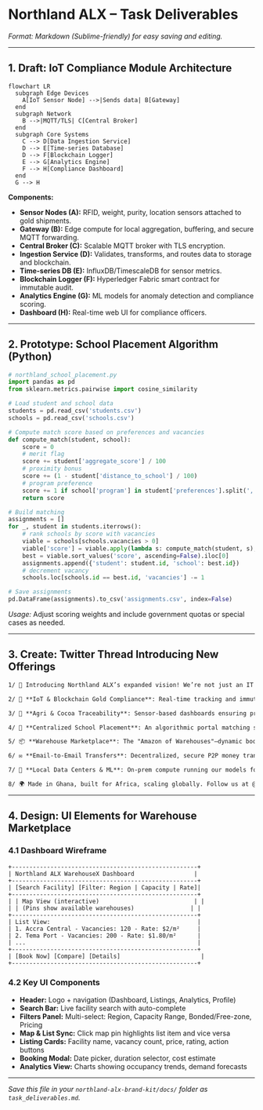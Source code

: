 # Northland ALX – Task Deliverables

*Format: Markdown (Sublime-friendly) for easy saving and editing.*

---

## 1. Draft: IoT Compliance Module Architecture

```mermaid
flowchart LR
  subgraph Edge Devices
    A[IoT Sensor Node] -->|Sends data| B[Gateway]
  end
  subgraph Network
    B -->|MQTT/TLS| C[Central Broker]
  end
  subgraph Core Systems
    C --> D[Data Ingestion Service]
    D --> E[Time-series Database]
    D --> F[Blockchain Logger]
    E --> G[Analytics Engine]
    F --> H[Compliance Dashboard]
  end
  G --> H
```

**Components:**

* **Sensor Nodes (A):** RFID, weight, purity, location sensors attached to gold shipments.
* **Gateway (B):** Edge compute for local aggregation, buffering, and secure MQTT forwarding.
* **Central Broker (C):** Scalable MQTT broker with TLS encryption.
* **Ingestion Service (D):** Validates, transforms, and routes data to storage and blockchain.
* **Time-series DB (E):** InfluxDB/TimescaleDB for sensor metrics.
* **Blockchain Logger (F):** Hyperledger Fabric smart contract for immutable audit.
* **Analytics Engine (G):** ML models for anomaly detection and compliance scoring.
* **Dashboard (H):** Real-time web UI for compliance officers.

---

## 2. Prototype: School Placement Algorithm (Python)

```python
# northland_school_placement.py
import pandas as pd
from sklearn.metrics.pairwise import cosine_similarity

# Load student and school data
students = pd.read_csv('students.csv')
schools = pd.read_csv('schools.csv')

# Compute match score based on preferences and vacancies
def compute_match(student, school):
    score = 0
    # merit flag
    score += student['aggregate_score'] / 100
    # proximity bonus
    score += (1 - student['distance_to_school'] / 100)
    # program preference
    score += 1 if school['program'] in student['preferences'].split(',') else 0
    return score

# Build matching
assignments = []
for _, student in students.iterrows():
    # rank schools by score with vacancies
    viable = schools[schools.vacancies > 0]
    viable['score'] = viable.apply(lambda s: compute_match(student, s), axis=1)
    best = viable.sort_values('score', ascending=False).iloc[0]
    assignments.append({'student': student.id, 'school': best.id})
    # decrement vacancy
    schools.loc[schools.id == best.id, 'vacancies'] -= 1

# Save assignments
pd.DataFrame(assignments).to_csv('assignments.csv', index=False)
```

*Usage:* Adjust scoring weights and include government quotas or special cases as needed.

---

## 3. Create: Twitter Thread Introducing New Offerings

```markdown
1/ 🚀 Introducing Northland ALX’s expanded vision! We’re not just an IT consultancy—we're building Africa’s digital backbone:

2/ 📡 **IoT & Blockchain Gold Compliance**: Real-time tracking and immutable logging to guarantee traceability from mine to market.

3/ 🌱 **Agri & Cocoa Traceability**: Sensor-based dashboards ensuring product quality and origin transparency.

4/ 🏫 **Centralized School Placement**: An algorithmic portal matching students to any vacancy—so no qualified applicant is left behind.

5/ 📦 **Warehouse Marketplace**: The "Amazon of Warehouses"—dynamic bookings, AI-driven capacity forecasts, and bonded storage access.

6/ ✉️ **Email‑to‑Email Transfers**: Decentralized, secure P2P money transfers without banking rails.

7/ 💾 **Local Data Centers & ML**: On‑prem compute running our models for compliance, placement, and logistics—powered by you.

8/ 🌍 Made in Ghana, built for Africa, scaling globally. Follow us at @NorthlandALX and join the transformation! #AfroTech #GovTech #EduTech #FinTech #IoT
```

---

## 4. Design: UI Elements for Warehouse Marketplace

### 4.1 Dashboard Wireframe

```plaintext
+-----------------------------------------------------+
| Northland ALX WarehouseX Dashboard                 |
+-----------------------------------------------------+
| [Search Facility] [Filter: Region | Capacity | Rate]|
+-----------------------------------------------------+
| | Map View (interactive)                           | |
| | (Pins show available warehouses)                | |
+-----------------------------------------------------+
| List View:                                          |
| 1. Accra Central - Vacancies: 120 - Rate: $2/m²     |
| 2. Tema Port - Vacancies: 200 - Rate: $1.80/m²      |
| ...                                                 |
+-----------------------------------------------------+
| [Book Now] [Compare] [Details]                       |
+-----------------------------------------------------+
```

### 4.2 Key UI Components

* **Header:** Logo + navigation (Dashboard, Listings, Analytics, Profile)
* **Search Bar:** Live facility search with auto-complete
* **Filters Panel:** Multi-select: Region, Capacity Range, Bonded/Free-zone, Pricing
* **Map & List Sync:** Click map pin highlights list item and vice versa
* **Listing Cards:** Facility name, vacancy count, price, rating, action buttons
* **Booking Modal:** Date picker, duration selector, cost estimate
* **Analytics View:** Charts showing occupancy trends, demand forecasts

---

*Save this file in your `northland-alx-brand-kit/docs/` folder as `task_deliverables.md`.*
